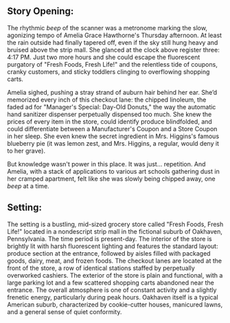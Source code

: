 ## Story Opening:

The rhythmic *beep* of the scanner was a metronome marking the slow, agonizing tempo of Amelia Grace Hawthorne's Thursday afternoon. At least the rain outside had finally tapered off, even if the sky still hung heavy and bruised above the strip mall. She glanced at the clock above register three: 4:17 PM. Just two more hours and she could escape the fluorescent purgatory of "Fresh Foods, Fresh Life!" and the relentless tide of coupons, cranky customers, and sticky toddlers clinging to overflowing shopping carts.

Amelia sighed, pushing a stray strand of auburn hair behind her ear. She’d memorized every inch of this checkout lane: the chipped linoleum, the faded ad for "Manager's Special: Day-Old Donuts," the way the automatic hand sanitizer dispenser perpetually dispensed too much. She knew the prices of every item in the store, could identify produce blindfolded, and could differentiate between a Manufacturer's Coupon and a Store Coupon in her sleep. She even knew the secret ingredient in Mrs. Higgins's famous blueberry pie (it was lemon zest, and Mrs. Higgins, a regular, would deny it to her grave).

But knowledge wasn't power in this place. It was just... repetition. And Amelia, with a stack of applications to various art schools gathering dust in her cramped apartment, felt like she was slowly being chipped away, one *beep* at a time.

## Setting:

The setting is a bustling, mid-sized grocery store called "Fresh Foods, Fresh Life!" located in a nondescript strip mall in the fictional suburb of Oakhaven, Pennsylvania. The time period is present-day. The interior of the store is brightly lit with harsh fluorescent lighting and features the standard layout: produce section at the entrance, followed by aisles filled with packaged goods, dairy, meat, and frozen foods. The checkout lanes are located at the front of the store, a row of identical stations staffed by perpetually overworked cashiers. The exterior of the store is plain and functional, with a large parking lot and a few scattered shopping carts abandoned near the entrance. The overall atmosphere is one of constant activity and a slightly frenetic energy, particularly during peak hours. Oakhaven itself is a typical American suburb, characterized by cookie-cutter houses, manicured lawns, and a general sense of quiet conformity.
